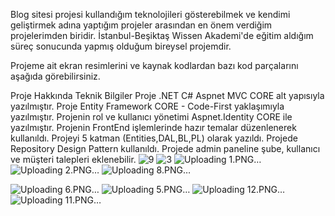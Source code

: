 
Blog sitesi projesi kullandığım teknolojileri gösterebilmek ve kendimi geliştirmek adına yaptığım projeler arasından en önem verdiğim projelerimden biridir. İstanbul-Beşiktaş Wissen Akademi'de eğitim aldığım süreç sonucunda yapmış olduğum bireysel projemdir.

Projeme ait ekran resimlerini ve kaynak kodlardan bazı kod parçalarını aşağıda görebilirsiniz.

Proje Hakkında Teknik Bilgiler Proje .NET C# Aspnet MVC CORE alt yapısıyla yazılmıştır. Proje Entity Framework CORE - Code-First yaklaşımıyla yazılmıştır. Projenin rol ve kullanıcı yönetimi Aspnet.Identity CORE ile yazılmıştır. Projenin FrontEnd işlemlerinde hazır temalar düzenlenerek kullanıldı. Projeyi 5 katman (Entities,DAL,BL,PL) olarak yazıldı. Projede Repository Design Pattern kullanıldı. Projede admin paneline şube, kullanıcı ve müşteri talepleri eklenebilir.
![9](https://github.com/ebcengiz/CengizBlogSitesi_Sunum/assets/99767648/5b0cb266-c57e-4c1d-89c3-117caf1b9d02)
![3](https://github.com/ebcengiz/CengizBlogSitesi_Sunum/assets/99767648/4566cc9f-0a85-456b-9cbe-6435d213e8e7)
![Uploading 1.PNG…]()
![Uploading 2.PNG…]()
![Uploading 8.PNG…]()

![Uploading 6.PNG…]()
![Uploading 5.PNG…]()
![Uploading 12.PNG…]()
![Uploading 11.PNG…]()
